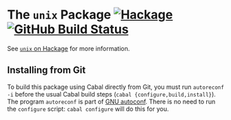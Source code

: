 The `unix` Package  [![Hackage](https://img.shields.io/hackage/v/unix.svg)](https://hackage.haskell.org/package/unix) [![GitHub Build Status](https://github.com/Bodigrim/unix/workflows/ci/badge.svg)](https://github.com/Bodigrim/unix/actions?query=workflow%3Aci)
==================

See [`unix` on Hackage](http://hackage.haskell.org/package/unix) for
more information.

Installing from Git
-------------------

To build this package using Cabal directly from Git, you must run
`autoreconf -i` before the usual Cabal build steps (`cabal
{configure,build,install}`). The program `autoreconf` is part of
[GNU autoconf](http://www.gnu.org/software/autoconf/).  There is no
need to run the `configure` script: `cabal configure` will do this for
you.
